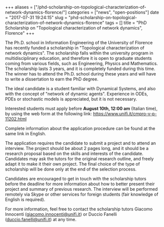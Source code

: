 +++
aliases = ["/phd-scholarship-on-topological-characterization-of-network-dynamics-florence/"]
categories = ["news", "open-positions"]
date = "2017-07-31 19:24:15"
slug = "phd-scholarship-on-topological-characterization-of-network-dynamics-florence"
tags = []
title = "PhD Scholarship on \"Topological characterization of network dynamics\", Florence"
+++

The Ph.D. school in Information Engineering of the University of
Florence has recently funded a scholarship in "Topological
characterization of network dynamics". The scholarship falls within the
university program in multidisciplinary education, and therefore it is
open to graduate students coming from various fields, such as
Engineering, Physics and Mathematics. The scholarship lasts 3 years, and
it is completely funded during this time. The winner has to attend the
Ph.D. school during these years and will have to write a dissertation to
earn the PhD degree.

The ideal candidate is a student familiar with Dynamical Systems, and
also with the concept of "network of dynamic agents". Experience in
ODEs, PDEs or stochastic models is appreciated, but it is not necessary.

Interested students must apply before **August 10th, 12:00 am** (Italian
time), by using the web form at the following link:
<https://www.unifi.it/cmpro-v-p-11202.html>

Complete information about the application procedure can be found at the
same link in English.

The application requires the candidate to submit a project and to attend
an interview. The project should be about 2 pages long, and it should be
a research proposal based on the skills and interests of the candidate.
Candidates may ask the tutors for the original research outline, and
freely adapt it to make it their own project. The final choice of the
type of scholarship will be done only at the end of the selection
process.

Candidates are encouraged to get in touch with the scholarship tutors
before the deadline for more information about how to better present
their project and summary of previous research. The interview will be
performed remotely via Skype or other services for foreign students
(fair knowledge of English is required).

For more information, feel free to contact the scholarship tutors
Giacomo Innocenti ([giacomo.innocenti@unifi.it](giacomo.innocenti@unifi.it)) or Duccio Fanelli
([duccio.fanelli@unifi.it](duccio.fanelli@unifi.it)) at any time.

 
